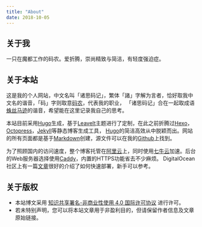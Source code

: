```yaml
---
title: "About"
date: 2018-10-05
---
```


## 关于我

一只在魔都工作的码农。爱折腾，崇尚精致与简洁，有轻度强迫症。

## 关于本站

这是我的个人网站，中文名叫「诸思码记」，繁体「諸」字解为言者，恰好取我中文名的谐音，「码」字则取意[码农]，代表我的职业，
「诸思码记」合在一起取成语[蛛丝马迹]的谐音，希望能在这里记录我自己的思考。

本站目前采用[Hugo]生成，基于[LeaveIt]主题进行了定制，在此之前折腾过[Hexo]，[Octopress]，[Jekyll]等静态博客生成工具，
[Hugo]的简洁高效从中脱颖而出。网站的所有页面都是基于[Markdown]创建，源文件可以在我的[Github][Repo]上找到。

为了照顾国内的访问速度，整个博客托管在[阿里云]上，同时使用[七牛云]加速。后台的Web服务器选择使用[Caddy]，内置的HTTPS功能省去不少麻烦。
DigitalOcean社区上有一篇[文章][Caddy-tutorial]很好的介绍了如何快速部署，新手可以参考。

## 关于版权

* 本站博文采用 [知识共享署名-非商业性使用 4.0 国际许可协议][License] 进行许可。
* 若未特别声明，您可以将本站文章用于非盈利目的，但请保留作者信息及文章原始链接。

[Caddy]: https://caddyserver.com
[Caddy-tutorial]: https://www.digitalocean.com/community/tutorials/how-to-host-a-website-with-caddy-on-ubuntu-16-04
[Go]: https://golang.org
[Hexo]: https://hexo.io
[Hugo]: https://gohugo.io
[Jekyll]: https://jekyllrb.com
[LeaveIt]: https://github.com/liuzc/LeaveIt
[License]: https://creativecommons.org/licenses/by-nc/4.0
[Markdown]: https://en.wikipedia.org/wiki/Markdown
[Octopress]: http://octopress.org
[Repo]: https://github.com/chenyanzhe/chenyanzhe.com
[阿里云]: https://www.aliyun.com
[码农]: https://baike.baidu.com/item/%E7%A0%81%E5%86%9C/10262742
[蛛丝马迹]: https://baike.baidu.com/item/%E8%9B%9B%E4%B8%9D%E9%A9%AC%E8%BF%B9/70714
[七牛云]: https://qiniu.com